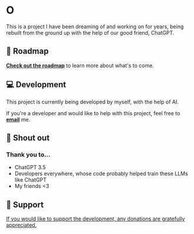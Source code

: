 # O

This is a project I have been dreaming of and working on for years, being rebuilt from the ground up with the help of our good friend, ChatGPT.

## 📍 Roadmap

[**Check out the roadmap**](roadmap.md) to learn more about what's to come.

## 💻 Development

This project is currently being developed by myself, with the help of AI.

If you're a developer and would like to help with this project, feel free to [**email**](mailto:dot@post.com) me.

## 📣 Shout out
### Thank you to...
* ChatGPT 3.5
* Developers everywhere, whose code probably helped train these LLMs like ChatGPT
* My friends <3

## 💛 Support
[If you would like to support the development, any donations are gratefully appreciated.](https://ko-fi.com/dotdotgoose)
